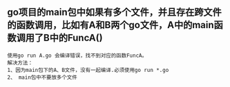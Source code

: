 ## go项目的main包中如果有多个文件，并且存在跨文件的函数调用，比如有A和B两个go文件，A中的main函数调用了B中的FuncA()
    使用go run A.go 会编译错误，找不到对应的函数FuncA。
    解决方法：
    1、因为main包下的A、B文件，没有一起编译.必须使用go run *.go 
    2、 main包中不要放多个文件